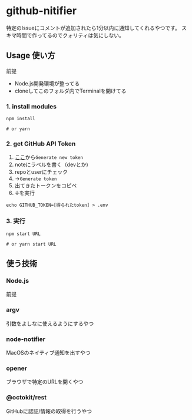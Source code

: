 # github-nitifier

特定のIssueにコメントが追加されたら1分以内に通知してくれるやつです。
スキマ時間で作ってるのでクォリティは気にしない。

## Usage 使い方

前提

* Node.js開発環境が整ってる
* cloneしてこのフォルダ内でTerminalを開けてる

### 1. install modules

```shell
npm install

# or yarn
```

### 2. get GitHub API Token

1. [ここ](https://github.com/settings/tokens)から`Generate new token`
2. noteにラベルを書く（devとか)
3. repoとuserにチェック
4. →`Generate token`
5. 出てきたトークンをコピペ
6. ↓を実行

```shell
echo GITHUB_TOKEN=[得られたtoken] > .env
```

### 3. 実行

```shell
npm start URL

# or yarn start URL
```

## 使う技術

### Node.js

前提

### argv

引数をよしなに使えるようにするやつ

### node-notifier

MacOSのネイティブ通知を出すやつ

### opener

ブラウザで特定のURLを開くやつ

### @octokit/rest

GitHubに認証/情報の取得を行うやつ
